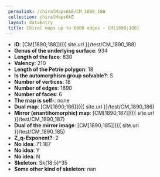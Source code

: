 ```yaml
--- 
 permalink: /chiralMaps6kE/CM_1890_188 
 collection: chiralMaps6kE
 layout: dataEntry
 title: Chiral maps up to 6000 edges - CM[1890;188]
---
```


- **ID**: [CM[1890;188]]({{ site.url }}/test/CM_1890_188)
- **Genus of the underlying surface**: 934
- **Length of the face**: 630
- **Valency**: 210
- **Length of the Petrie polygon**: 18
- **Is the automorphism group solvable?**: S
- **Number of vertices**: 18
- **Number of edges**: 1890
- **Number of faces**: 6
- **The map is self-**: none
- **Dual map**: [CM[1890;186]]({{ site.url }}/test/CM_1890_186)
- **Mirror (enantihomorphic) map**: [CM[1890;187]]({{ site.url }}/test/CM_1890_187)
- **Dual of the mirror image**: [CM[1890;185]]({{ site.url }}/test/CM_1890_185)
- **Z_q-Exponent?**: 2
- **No idea**:  71:187
- **No idea**: Y
- **No idea**: N
- **Skeleton**: Sk(18;5)^35
- **Some other kind of skeleton**: nan
